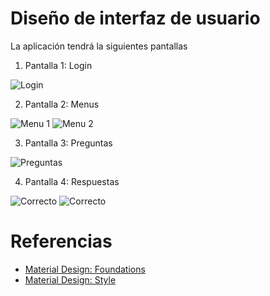 # Diseño de interfaz de usuario

La aplicación tendrá la siguientes pantallas

1. Pantalla 1: Login

![Login](images/Login.JPG)

2. Pantalla 2: Menus

![Menu 1](images/Menu_1.JPG)
![Menu 2](images/Menu_2.JPG)

3. Pantalla 3: Preguntas

![Preguntas](images/Pregunta.JPG)

4. Pantalla 4: Respuestas

![Correcto](images/Correcto_2.JPG)
![Correcto](images/Incorrecto.JPG)

# Referencias

- [Material Design: Foundations](https://m3.material.io/foundations)
- [Material Design: Style](https://m3.material.io/styles)
